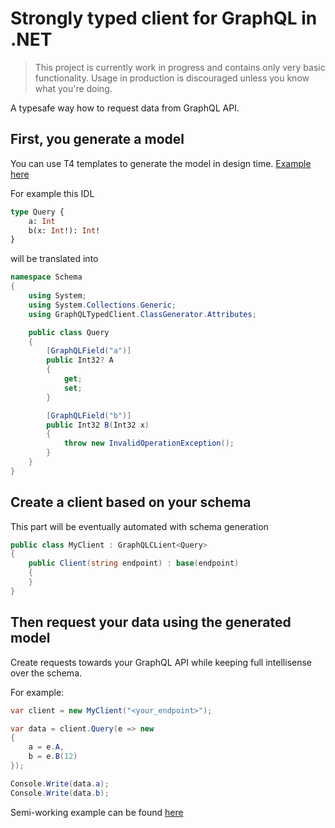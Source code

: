 # Strongly typed client for GraphQL in .NET

> This project is currently work in progress and contains only very basic functionality. Usage in production is discouraged unless you know what you're doing.

A typesafe way how to request data from GraphQL API.

## First, you generate a model

You can use T4 templates to generate the model in design time. [Example here](./GraphQLTypedClient.Example/Schema/SchemaCompiler.tt)

For example this IDL

```graphql
type Query {
	a: Int
	b(x: Int!): Int!
}
```

will be translated into

```csharp
namespace Schema
{
    using System;
    using System.Collections.Generic;
    using GraphQLTypedClient.ClassGenerator.Attributes;

    public class Query
    {
        [GraphQLField("a")]
        public Int32? A
        {
            get;
            set;
        }

        [GraphQLField("b")]
        public Int32 B(Int32 x)
        {
            throw new InvalidOperationException();
        }
    }
}
```

## Create a client based on your schema

This part will be eventually automated with schema generation

```csharp
public class MyClient : GraphQLCLient<Query>
{
    public Client(string endpoint) : base(endpoint)
    {
    }
}
```

## Then request your data using the generated model

Create requests towards your GraphQL API while keeping full intellisense over the schema.

For example:

```csharp
var client = new MyClient("<your_endpoint>");

var data = client.Query(e => new
{
    a = e.A,
    b = e.B(12)
});

Console.Write(data.a);
Console.Write(data.b);
```

Semi-working example can be found [here](./GraphQLTypedClient.Example)